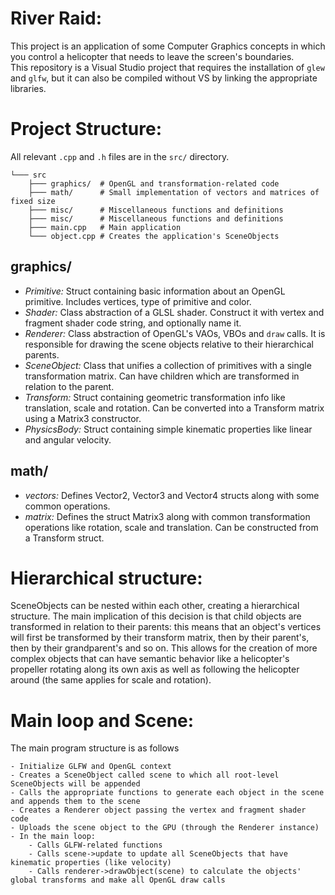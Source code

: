 ﻿# River Raid:
This project is an application of some Computer Graphics concepts in which you control
a helicopter that needs to leave the screen's boundaries.  
This repository is a Visual Studio project that requires the installation of `glew` and `glfw`, but it can also be
compiled without VS by linking the appropriate libraries.

# Project Structure:  
All relevant `.cpp` and `.h` files are in the `src/` directory.
```
└─── src
    ├─── graphics/  # OpenGL and transformation-related code
    ├─── math/      # Small implementation of vectors and matrices of fixed size
    ├─── misc/      # Miscellaneous functions and definitions
    ├─── misc/      # Miscellaneous functions and definitions
    ├─── main.cpp   # Main application
    └─── object.cpp # Creates the application's SceneObjects

```
## graphics/
- *Primitive:* Struct containing basic information about an OpenGL primitive. Includes vertices, type of primitive and color.
- *Shader:* Class abstraction of a GLSL shader. Construct it with vertex and fragment shader code string, and optionally name it.
- *Renderer:* Class abstraction of OpenGL's VAOs, VBOs and `draw` calls. It is responsible for drawing the scene objects relative to their hierarchical parents.
- *SceneObject:*  Class that unifies a collection of primitives with a single transformation matrix. Can have children which are transformed in relation to the parent.
- *Transform:* Struct containing geometric transformation info like translation, scale and rotation. Can be converted into a Transform matrix using a Matrix3 constructor.
- *PhysicsBody:* Struct containing simple kinematic properties like linear and angular velocity.

## math/
- *vectors:* Defines Vector2, Vector3 and Vector4 structs along with some common operations.
- *matrix:* Defines the struct Matrix3 along with common transformation operations like rotation, scale and translation. Can be constructed from a Transform struct.

# Hierarchical structure:
SceneObjects can be nested within each other, creating a hierarchical structure.
The main implication of this decision is that child objects are transformed in relation to their parents: this means that an object's vertices will first
be transformed by their transform matrix, then by their parent's, then by their grandparent's and so on. This allows for the creation of more complex objects
that can have semantic behavior like a helicopter's propeller rotating along its own axis as well
as following the helicopter around (the same applies for scale and rotation).

# Main loop and Scene:
The main program structure is as follows
```
- Initialize GLFW and OpenGL context
- Creates a SceneObject called scene to which all root-level SceneObjects will be appended
- Calls the appropriate functions to generate each object in the scene and appends them to the scene
- Creates a Renderer object passing the vertex and fragment shader code
- Uploads the scene object to the GPU (through the Renderer instance)
- In the main loop:
    - Calls GLFW-related functions
    - Calls scene->update to update all SceneObjects that have kinematic properties (like velocity)
    - Calls renderer->drawObject(scene) to calculate the objects' global transforms and make all OpenGL draw calls
```